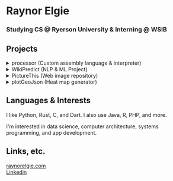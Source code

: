 # Raynor Elgie

### Studying CS @ Ryerson University & Interning @ WSIB

## Projects

<details><summary>processor (Custom assembly language & interpreter)</summary>
 
```
    JNZ, 15, PAD, //Jump past characters
    b'h', b'e', b'l', //put 'helloworld!' in memory
    b'l', b'o', b'w',
    b'o', b'r', b'l',
    b'd', b'!', b'\n',
    LD_BYTE, 0, 3, //PTR=3
    LD_BYTE, 1, 15, //TARGET=15
    PRNTC_LOC, 0, PAD, //PRNT PTR
    INC, 0, PAD, //PTR++
    SUB, 0b0001_0000, 14, //DIFF = TARGET-PTR
    JNZ, 21 //Jump to PRNTC_LOC location if DIFF != 0
```
 
This is what I'm working on right now. Taking *some* inspiration from x86, this is an assembly language and 16-register, 32-bit processor emulator.  
[Check it out](https://github.com/RayElg/processor)
 </details>

<details><summary>WikiPredict (NLP & ML Project)</summary>
<img src="https://raw.githubusercontent.com/RayElg/WikiPredict/main/wikipredict.png" alt="Prediction report" width=334 height="244">

An NLP & Machine Learning model deployed with Django. Trained with data from movie dialogue & Wikipedia articles, it evaluates text for proper Wikipedia tone. Built using Spacy, Scikit-learn.
 
[Try it out](https://raynorelgie.com/django/wikipredict/entry)
</details>

<details><summary>PictureThis (Web image repository)</summary>

<img src="https://camo.githubusercontent.com/8459220394003d3a0934d131c116393c18f4bd4e9a6dc0af818317eb9487ccff/68747470733a2f2f692e696d6775722e636f6d2f6b61376c7a554b2e706e67" alt="images uploaded by raynor" width="500" height="250">

An image repository that handles access control, authentication, searching, and automatic tagging (through an image classification API)
[Try it out](https://raynorelgie.com/PictureThis/?search=snow)
 </details>

<details><summary>plotGeoJson (Heat map generator)</summary>
<img src="https://raw.githubusercontent.com/RayElg/plotGeoJson/master/justDots.png" alt="plotmap" width="334" height="194">

A python script that will generate a heatmap or plot features from a GeoJson file
[Check it out](https://github.com/RayElg/plotGeoJson)
 </details>
 

## Languages & Interests

I like Python, Rust, C, and Dart. I also use Java, R, PHP, and more.  

I'm interested in data science, computer architecture, systems programming, and app development.

## Links, etc.

[raynorelgie.com](https://raynorelgie.com)  
[Linkedin](https://www.linkedin.com/in/raynor-e/)  

